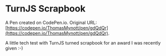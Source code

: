# TurnJS Scrapbook

A Pen created on CodePen.io. Original URL: [https://codepen.io/ThomasMynott/pen/gdQdQr](https://codepen.io/ThomasMynott/pen/gdQdQr).

A little tech test with TurnJS turned scrapbook for an award I was recently given :-)
